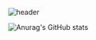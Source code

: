 ![header](https://capsule-render.vercel.app/api?type=rounded&color=timeGradient&text=Wonjeong's%20GitHub%20🐺&animation=twinkling&fontSize=40&fontAlignY=50&fontAlign=50&height=180&theme=venom)

![Anurag's GitHub stats](https://github-readme-stats.vercel.app/api?username=ParkWonjeong&show_icons=true&theme=catppuccin_mocha)
<!--
**ParkWonjeong/ParkWonjeong** is a ✨ _special_ ✨ repository because its `README.md` (this file) appears on your GitHub profile.

Here are some ideas to get you started:

- 🔭 I’m currently working on ...
- 🌱 I’m currently learning ...
- 👯 I’m looking to collaborate on ...
- 🤔 I’m looking for help with ...
- 💬 Ask me about ...
- 📫 How to reach me: ...
- 😄 Pronouns: ...
- ⚡ Fun fact: ...
-->
